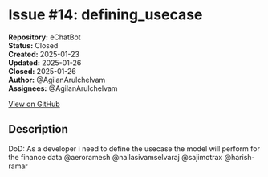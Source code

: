 # Issue #14: defining_usecase

**Repository:** eChatBot  
**Status:** Closed  
**Created:** 2025-01-23  
**Updated:** 2025-01-26  
**Closed:** 2025-01-26  
**Author:** @AgilanArulchelvam  
**Assignees:** @AgilanArulchelvam  

[View on GitHub](https://github.com/Simtestlab/eChatBot/issues/14)

## Description

DoD:
As a developer i need to define the usecase the model will perform for the finance data @aeroramesh @nallasivamselvaraj @sajimotrax @harish-ramar 